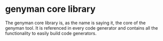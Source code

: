 # genyman core library

The genyman core library is, as the name is saying it, the core of the genyman tool. It is referenced in every code generator and contains all the functionality to easily build code generators. 
